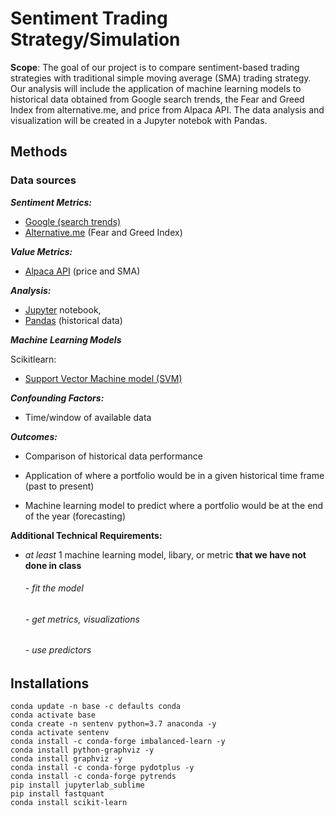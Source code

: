 # Sentiment Trading Strategy/Simulation

**Scope**: The goal of our project is to compare sentiment-based trading strategies with traditional simple moving average (SMA) trading strategy. Our analysis will include the application of machine learning models to historical data obtained from Google search trends, the Fear and Greed Index from  alternative.me, and price from Alpaca API. The data analysis and visualization will be created in a Jupyter notebok with Pandas.

## Methods

### Data sources

***Sentiment Metrics:***

- [Google (search trends)](https://trends.google.com/trends/explore)
- [Alternative.me](https://alternative.me/crypto/fear-and-greed-index/#history) (Fear and Greed Index)

***Value Metrics:***

- [Alpaca API](https://alpaca.markets/) (price and SMA)

***Analysis:***

- [Jupyter](https://jupyter.org/) notebook, 
- [Pandas](https://pandas.pydata.org/docs/) (historical data)

***Machine Learning Models***

Scikitlearn:
	
- [Support Vector Machine model (SVM)](https://scikit-learn.org/stable/modules/svm.html)


***Confounding Factors:***

- Time/window of available data

***Outcomes:***

- Comparison of historical data performance

- Application of where a portfolio would be in a given historical time frame (past to present)

- Machine learning model to predict where a portfolio would be at the end of the year (forecasting)


**Additional Technical Requirements:**

- *at least* 1 machine learning model, libary, or metric **that we have not done in class**

	<h6>- fit the model</h6>
	<h6>- get metrics, visualizations</h6>
	<h6>- use predictors</h6>


## Installations

```
conda update -n base -c defaults conda
conda activate base
conda create -n sentenv python=3.7 anaconda -y
conda activate sentenv
conda install -c conda-forge imbalanced-learn -y
conda install python-graphviz -y
conda install graphviz -y
conda install -c conda-forge pydotplus -y
conda install -c conda-forge pytrends
pip install jupyterlab_sublime
pip install fastquant
conda install scikit-learn
```